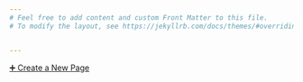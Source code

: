 ```yaml
---
# Feel free to add content and custom Front Matter to this file.
# To modify the layout, see https://jekyllrb.com/docs/themes/#overriding-theme-defaults


---
```


<a href="https://github.com/peers8862/RebootV1/issues/new?assignees=&labels=new-page&template=new-page.yml" target="_blank">
  ➕ Create a New Page
</a>

